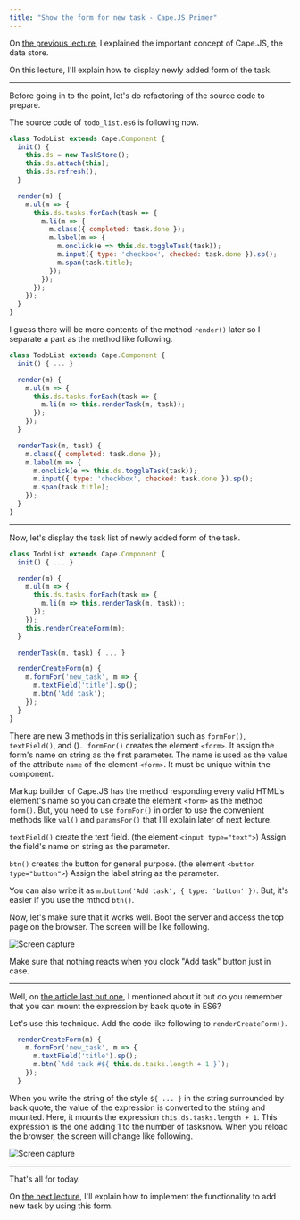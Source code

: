```yaml
---
title: "Show the form for new task - Cape.JS Primer"
---
```


On [the previous lecture](../10_the_data_store), I explained the important concept of Cape.JS, the data store.

On this lecture, I'll explain how to display newly added form of the task.

----

Before going in to the point, let's do refactoring of the source code to prepare.

The source code of `todo_list.es6` is following now.

```javascript
class TodoList extends Cape.Component {
  init() {
    this.ds = new TaskStore();
    this.ds.attach(this);
    this.ds.refresh();
  }

  render(m) {
    m.ul(m => {
      this.ds.tasks.forEach(task => {
        m.li(m => {
          m.class({ completed: task.done });
          m.label(m => {
            m.onclick(e => this.ds.toggleTask(task));
            m.input({ type: 'checkbox', checked: task.done }).sp();
            m.span(task.title);
          });
        });
      });
    });
  }
}
```

I guess there will be more contents of the method `render()` later so I separate a part as the method like following.

```javascript
class TodoList extends Cape.Component {
  init() { ... }

  render(m) {
    m.ul(m => {
      this.ds.tasks.forEach(task => {
        m.li(m => this.renderTask(m, task));
      });
    });
  }

  renderTask(m, task) {
    m.class({ completed: task.done });
    m.label(m => {
      m.onclick(e => this.ds.toggleTask(task));
      m.input({ type: 'checkbox', checked: task.done }).sp();
      m.span(task.title);
    });
  }
}
```

----

Now, let's display the task list of newly added form of the task.

```javascript
class TodoList extends Cape.Component {
  init() { ... }

  render(m) {
    m.ul(m => {
      this.ds.tasks.forEach(task => {
        m.li(m => this.renderTask(m, task));
      });
    });
    this.renderCreateForm(m);
  }

  renderTask(m, task) { ... }

  renderCreateForm(m) {
    m.formFor('new_task', m => {
      m.textField('title').sp();
      m.btn('Add task');
    });
  }
}
```

There are new 3 methods in this serialization such as `formFor()`, `textField()`, and ()`. formFor()` creates the element `<form>`. It assign the form's name on string as the first parameter. The name is used as the value of the attribute `name` of the element `<form>`. It must be unique within the component.

<div class="note">
Markup builder of Cape.JS has the method responding every valid HTML's element's name so you can create the element <code>&lt;form&gt;</code> as the method <code>form()</code>. But, you need to use <code>formFor()</code> in order to use the convenient methods like <code>val()</code> and <code>paramsFor()</code> that I'll explain later of next lecture.
</div>

`textField()` create the text field. (the element `<input type="text">`) Assign the field's name on string as the parameter.

`btn()` creates the button for general purpose. (the element `<button type="button">`) Assign the label string as the parameter.

<div class="note">
You can also write it as <code>m.button('Add task', { type: 'button' })</code>. But, it's easier if you use the mthod <code>btn()</code>.
</div>

Now, let's make sure that it works well. Boot the server and access the top page on the browser. The screen will be like following.

![Screen capture](/capejs/images/capejs_primer/todo_list08.png)

Make sure that nothing reacts when you clock "Add task" button just in case.

----

Well, on [the article last but one](../09_updating_the_data_with_ajax), I mentioned about it but do you remember that you can mount the expression by back quote  in ES6?

Let's use this technique. Add the code like following to `renderCreateForm()`.

```javascript
  renderCreateForm(m) {
    m.formFor('new_task', m => {
      m.textField('title').sp();
      m.btn(`Add task #${ this.ds.tasks.length + 1 }`);
    });
  }
```

When you write the string of the style `${ ... }` in the string surrounded by back quote, the value of the expression is converted to the string and mounted. Here, it mounts the expression `this.ds.tasks.length + 1`. This expression is the one adding 1 to the number of tasksnow. When you reload the browser, the screen will change like following.

![Screen capture](/capejs/images/capejs_primer/todo_list09.png)

----

That's all for today.

On [the next lecture](../12_creating_new_task), I'll explain how to implement the functionality to add new task by using this form.
